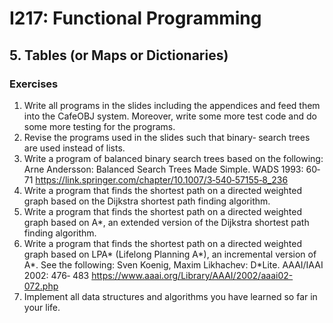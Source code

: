 # I217: Functional Programming
## 5. Tables (or Maps or Dictionaries)
### Exercises
1. Write all programs in the slides including the appendices and feed them into the CafeOBJ system. Moreover, write some more test code and do some more testing for the programs.
2. Revise the programs used in the slides such that binary‐ search trees are used instead of lists.
3. Write a program of balanced binary search trees based on the following: Arne Andersson: Balanced Search Trees Made Simple. WADS 1993: 60‐71 https://link.springer.com/chapter/10.1007/3‐540‐57155‐8_236
4. Write a program that finds the shortest path on a directed weighted graph based on the Dijkstra shortest path finding algorithm.
5. Write a program that finds the shortest path on a directed weighted graph based on A*, an extended version of the Dijkstra shortest path finding algorithm.
6. Write a program that finds the shortest path on a directed weighted graph based on LPA* (Lifelong Planning A*), an incremental version of A*. See the following: Sven Koenig, Maxim Likhachev: D*Lite. AAAI/IAAI 2002: 476‐ 483 https://www.aaai.org/Library/AAAI/2002/aaai02-072.php
7. Implement all data structures and algorithms you have learned so far in your life.
